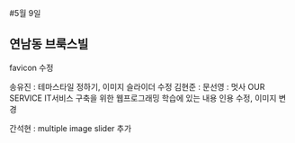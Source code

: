 #5월 9일 
## 연남동 브룩스빌
favicon 수정

송유진 : 테마스타일 정하기, 이미지 슬라이더 수정
김현준 : 
문선영 : 멋사 OUR SERVICE IT서비스 구축을 위한 웹프로그래밍 학습에 있는 내용 인용 수정, 이미지 변경


간석현 : multiple image slider 추가